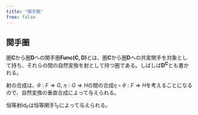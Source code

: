 ```yaml
---
title: "関手圏"
free: false
---
```


## 関手圏

圏$\mathbf C$から圏$\mathbf D$への関手圏$\mathbf {Func(\mathbf C, \mathbf D)}$とは、圏$\mathbf C$から圏$\mathbf D$への共変関手を対象として持ち、それらの間の自然変換を射として持つ圏である。しばしば$\mathbf D^{\mathbf C}$とも書かれる。

射の合成は、$\theta: F \Rightarrow G$, $\eta: G \Rightarrow H$の間の合成$\eta \circ \theta: F \Rightarrow H$を考えることになるので、自然変換の垂直合成によって与えられる。

恒等射$\mathrm{id}_{F}$は恒等関手$1_F$によって与えられる。
